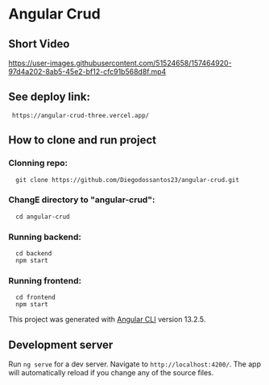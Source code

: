 # Angular Crud

## Short Video
https://user-images.githubusercontent.com/51524658/157464920-97d4a202-8ab5-45e2-bf12-cfc91b568d8f.mp4

## See deploy link:
```console
 https://angular-crud-three.vercel.app/
```

## How to clone and run project

### Clonning repo:
```console
  git clone https://github.com/Diegodossantos23/angular-crud.git 
```

### ChangE directory to "angular-crud":
```console
  cd angular-crud
```

### Running backend:
```console
  cd backend
  npm start
```

### Running frontend:

```console
  cd frontend
  npm start
```

This project was generated with [Angular CLI](https://github.com/angular/angular-cli) version 13.2.5.

## Development server

Run `ng serve` for a dev server. Navigate to `http://localhost:4200/`. The app will automatically reload if you change any of the source files.


